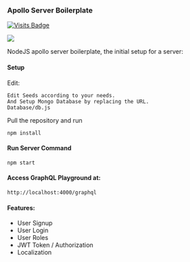 ### Apollo Server Boilerplate

[![Visits Badge](https://badges.pufler.dev/visits/kaakati/Apollo-Server-Boilerplate)](https://badges.pufler.dev)

<img src="https://travis-ci.com/Kaakati/Apollo-Server-Boilerplate.svg?branch=master">

NodeJS apollo server boilerplate, the initial setup for a server:

#### Setup
Edit:
```
Edit Seeds according to your needs.
And Setup Mongo Database by replacing the URL.
Database/db.js
```

Pull the repository and run
```
npm install
```

#### Run Server Command
```
npm start
```

#### Access GraphQL Playground at:
```
http://localhost:4000/graphql
```

#### Features:
- User Signup
- User Login
- User Roles
- JWT Token / Authorization
- Localization

